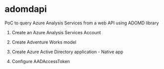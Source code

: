 # adomdapi
PoC to query Azure Analysis Services from a web API using ADOMD library

1. Create an Azure Analysis Services Account

2. Create Adventure Works model

3. Create Azure Active Directory application - Native app

4. Configure AADAccessToken
